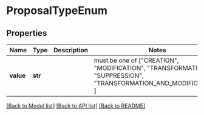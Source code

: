 # ProposalTypeEnum


## Properties
Name | Type | Description | Notes
------------ | ------------- | ------------- | -------------
**value** | **str** |  |  must be one of ["CREATION", "MODIFICATION", "TRANSFORMATION", "SUPPRESSION", "TRANSFORMATION_AND_MODIFICATION", ]

[[Back to Model list]](../README.md#documentation-for-models) [[Back to API list]](../README.md#documentation-for-api-endpoints) [[Back to README]](../README.md)


